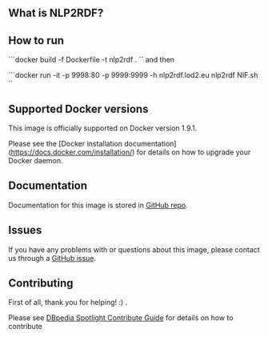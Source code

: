 ## What is NLP2RDF?


## How to run

```docker build -f Dockerfile  -t nlp2rdf . ``
and then

```docker run -it -p 9998:80 -p 9999:9999 -h nlp2rdf.lod2.eu nlp2rdf NIF.sh ``

## Supported Docker versions
This image is officially supported on Docker version 1.9.1.

Please see the [Docker installation documentation] (https://docs.docker.com/installation/) for details on how to upgrade your Docker daemon.

## Documentation

Documentation for this image is stored in [GitHub repo](http://www.google.com).

## Issues
If you have any problems with or questions about this image, please contact us through a [GitHub issue](http://github.com/NLP2RDF/software/issues).


## Contributing

First of all, thank you for helping! :) .

Please see [DBpedia Spotlight Contribute Guide](https://github.com/dbpedia-spotlight/dbpedia-spotlight/wiki/Contributing) for details on how to contribute
